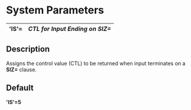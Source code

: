 # System Parameters

**'IS'=** |  **_CTL for Input Ending on SIZ=_**  
---|---  
  
##  Description

Assigns the control value (CTL) to be returned when input terminates on a **SIZ=** clause.

##  Default

**'IS'=5**
